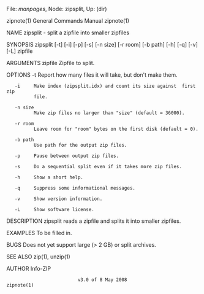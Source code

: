 File: *manpages*,  Node: zipsplit,  Up: (dir)

zipnote(1)                  General Commands Manual                 zipnote(1)



NAME
       zipsplit - split a zipfile into smaller zipfiles


SYNOPSIS
       zipsplit  [-t]  [-i]  [-p] [-s] [-n size] [-r room] [-b path] [-h] [-q]
       [-v] [-L] zipfile


ARGUMENTS
       zipfile  Zipfile to split.


OPTIONS
       -t     Report how many files it will take, but don't make them.

       -i     Make index (zipsplit.idx) and count its size against  first  zip
              file.

       -n size
              Make zip files no larger than "size" (default = 36000).

       -r room
              Leave room for "room" bytes on the first disk (default = 0).

       -b path
              Use path for the output zip files.

       -p     Pause between output zip files.

       -s     Do a sequential split even if it takes more zip files.

       -h     Show a short help.

       -q     Suppress some informational messages.

       -v     Show version information.

       -L     Show software license.


DESCRIPTION
       zipsplit reads a zipfile and splits it into smaller zipfiles.


EXAMPLES
       To be filled in.


BUGS
       Does not yet support large (> 2 GB) or split archives.


SEE ALSO
       zip(1), unzip(1)

AUTHOR
       Info-ZIP



                              v3.0 of 8 May 2008                    zipnote(1)
